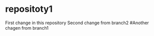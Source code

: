 # repositoty1
First change in this repository
Second change from branch2
#Another chagen from branch1
